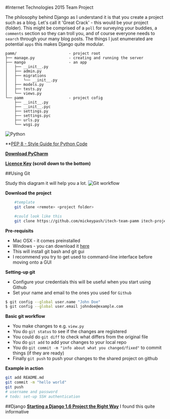 #Internet Technologies 2015 Team Project

The philosophy behind Django as I understand it is that you create a project such as a blog. Let's call it 'Great Crack' - this would be your project (folder). This might be comprised of a `poll` for surveying your buddies, a `comments` section so they can troll you, and of course everyone needs to `search` through your many blog posts. The things I just enumerated are potential `apps` this makes Django quite modular.

```
pamm/						- project root
├── manage.py 				- creating and running the server
├── mango 					- an app
│   ├── __init__.py
│   ├── admin.py
│   ├── migrations
│   │   └── __init__.py
│   ├── models.py
│   ├── tests.py
│   └── views.py
└── pamm					- project cofig
    ├── __init__.py
    ├── __init__.pyc
    ├── settings.py
    ├── settings.pyc
    ├── urls.py
    └── wsgi.py
```

![Python](http://imgs.xkcd.com/comics/python.png)

**[PEP 8 - Style Guide for Python Code](https://www.python.org/dev/peps/pep-0008/#tabs-or-spaces)

**[Download PyCharm](https://www.jetbrains.com/pycharm/download/)**

**[Licence Key](http://moodle2.gla.ac.uk/course/view.php?id=2854) (scroll down to the bottom)**

##Using Git

Study this diagram it will help you a lot.
![Git workflow](http://assets.osteele.com/images/2008/git-transport.png)

**Download the project**
```bash
	#template
	git clone <remote> <project folder> 

	#could look like this
	git clone https://github.com/mickeypash/itech-team-pamm itech-project/
```

**Pre-requisits**
+ Mac OSX - it comes preinstalled
+ Windows - you can download it [here](http://git-scm.com/download/win)
+ This will install git bash and git gui
+ I recommend you try to get used to command-line interface before moving onto a GUI

**Setting-up git**
+ Configure your credentials this will be useful when you start using Github
+ Set your name and email to the ones you used for `Github`
```bash
$ git config --global user.name "John Doe"
$ git config --global user.email johndoe@example.com
```

**Basic git workflow**
+ You make changes to e.g. `view.py`
+ You do `git status` to see if the changes are registered
+ You could do `git diff` to check what differs from the original file
+ You do `git add` to add your changes to your local repo
+ You do `git commit -m "info about what you changed/fixed"` to commit things (if they are ready)
+ Finally `git push` to push your changes to the shared project on github

**Example in action**
```bash
git add README.md
git commit -m "hello world"
git push
# username and password
# todo: set-up SSH authentication
```

##Django
**[Starting a Django 1.6 Project the Right Way](http://www.jeffknupp.com/blog/2013/12/18/starting-a-django-16-project-the-right-way/)**
I found this quite informative

